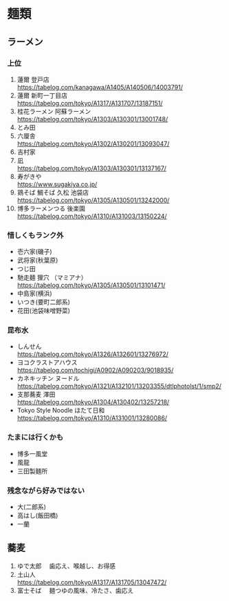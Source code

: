
# 麺類


## ラーメン

### 上位

1. 蓮爾 登戸店  
  https://tabelog.com/kanagawa/A1405/A140506/14003791/  
1. 蓮爾 新町一丁目店  
  https://tabelog.com/tokyo/A1317/A131707/13187151/  
1. 桂花ラーメン 阿蘇ラーメン  
  https://tabelog.com/tokyo/A1303/A130301/13001748/  
1. とみ田  
1. 六厘舎  
  https://tabelog.com/tokyo/A1302/A130201/13093047/
1. 吉村家  
1. 凪  
  https://tabelog.com/tokyo/A1303/A130301/13137167/  
1. 寿がきや  
  https://www.sugakiya.co.jp/  
1. 鶏そば 鯛そば 久松 池袋店  
  https://tabelog.com/tokyo/A1305/A130501/13242000/
1. 博多ラーメンつる 後楽園  
  https://tabelog.com/tokyo/A1310/A131003/13150224/

### 惜しくもランク外

- 壱六家(磯子)
- 武将家(秋葉原)
- つじ田
- 馳走麺 狸穴 （マミアナ）  
  https://tabelog.com/tokyo/A1305/A130501/13101471/
- 中島家(横浜)
- いつき(要町二郎系)
- 花田(池袋味噌野菜)

### 昆布水
- しんせん  
  https://tabelog.com/tokyo/A1326/A132601/13276972/
- ヨコクラストアハウス  
  https://tabelog.com/tochigi/A0902/A090203/9018935/
- カネキッチン ヌードル  
  https://tabelog.com/tokyo/A1321/A132101/13203355/dtlphotolst/1/smp2/
- 支那蕎麦 澤田  
  https://tabelog.com/tokyo/A1304/A130402/13257218/
- Tokyo Style Noodle ほたて日和  
  https://tabelog.com/tokyo/A1310/A131001/13280086/


### たまには行くかも

- 博多一風堂
- 風龍
- 三田製麺所

### 残念ながら好みではない

- 大(二郎系)
- 高はし(飯田橋)
- 一蘭


## 蕎麦

1. ゆで太郎
　歯応え、喉越し、お得感
1. 土山人  
  https://tabelog.com/tokyo/A1317/A131705/13047472/
1. 富士そば
　麺つゆの風味、冷たさ、歯応え

